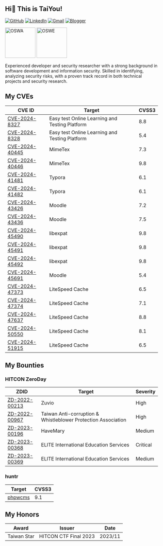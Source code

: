 ## Hi👋 This is TaiYou!

[![GitHub](https://img.shields.io/badge/github-%23121011.svg?style=for-the-badge&logo=github&logoColor=white)](https://github.com/TaiYou-TW)
[![LinkedIn](https://img.shields.io/badge/linkedin-%230077B5.svg?style=for-the-badge&logo=linkedin&logoColor=white)](https://www.linkedin.com/in/ShangHungWan)
[![Gmail](https://img.shields.io/badge/Gmail-D14836?style=for-the-badge&logo=gmail&logoColor=white)](mailto:sun@taiyou.tw)
[![Blogger](https://img.shields.io/badge/Blogger-FF5722?style=for-the-badge&logo=blogger&logoColor=white)](https://taiyou.tw)

[<img src="https://github.com/user-attachments/assets/be8d1b67-1919-4334-a593-9a3fb827be8c" alt="OSWA" width="100px">](https://www.credential.net/0ab75dfd-b494-4b1a-b92c-2e61f225526c)
[<img src="https://github.com/user-attachments/assets/eebe2c9f-6f64-469c-84e8-463b874fd65e" alt="OSWE" width="100px">](https://credentials.offsec.com/425b9547-c64f-49a7-98a0-3d25b3a874f4)

Experienced developer and security researcher with a strong background in software development and information security. Skilled in identifying, analyzing security risks, with a proven track record in both technical projects and security research.

## My CVEs

| CVE ID                                                                                                                                                                         | Target                                         | CVSS3 |
| ------------------------------------------------------------------------------------------------------------------------------------------------------------------------------ | ---------------------------------------------- | ----- |
| [CVE-2024-8327](https://www.twcert.org.tw/en/cp-139-8032-a3d5c-2.html)                                                                                                         | Easy test Online Learning and Testing Platform | 8.8   |
| [CVE-2024-8328](https://www.twcert.org.tw/en/cp-139-8033-0a98f-2.html)                                                                                                         | Easy test Online Learning and Testing Platform | 5.4   |
| [CVE-2024-40445](https://cve.mitre.org/cgi-bin/cvename.cgi?name=CVE-2024-40445)                                                                                                | MimeTex                                        | 7.3   |
| [CVE-2024-40446](https://cve.mitre.org/cgi-bin/cvename.cgi?name=CVE-2024-40446)                                                                                                | MimeTex                                        | 9.8   |
| [CVE-2024-41481](https://cve.mitre.org/cgi-bin/cvename.cgi?name=CVE-2024-41481)                                                                                                | Typora                                         | 6.1   |
| [CVE-2024-41482](https://cve.mitre.org/cgi-bin/cvename.cgi?name=CVE-2024-41482)                                                                                                | Typora                                         | 6.1   |
| [CVE-2024-43426](https://moodle.org/mod/forum/discuss.php?d=461194#p1851864)                                                                                                   | Moodle                                         | 7.2   |
| [CVE-2024-43436](https://moodle.org/mod/forum/discuss.php?d=461206#p1851878)                                                                                                   | Moodle                                         | 7.5   |
| [CVE-2024-45490](https://cve.mitre.org/cgi-bin/cvename.cgi?name=CVE-2024-45490)                                                                                                | libexpat                                       | 9.8   |
| [CVE-2024-45491](https://cve.mitre.org/cgi-bin/cvename.cgi?name=CVE-2024-45491)                                                                                                | libexpat                                       | 9.8   |
| [CVE-2024-45492](https://cve.mitre.org/cgi-bin/cvename.cgi?name=CVE-2024-45492)                                                                                                | libexpat                                       | 9.8   |
| [CVE-2024-45691](https://moodle.org/mod/forum/discuss.php?d=461897#p1854494)                                                                                                   | Moodle                                         | 5.4   |
| [CVE-2024-47373](https://patchstack.com/database/vulnerability/litespeed-cache/wordpress-litespeed-cache-plugin-6-5-0-2-cross-site-scripting-xss-vulnerability-2)              | LiteSpeed Cache                                | 6.5   |
| [CVE-2024-47374](https://patchstack.com/database/vulnerability/litespeed-cache/wordpress-litespeed-cache-plugin-6-5-0-2-cross-site-scripting-xss-vulnerability)                | LiteSpeed Cache                                | 7.1   |
| [CVE-2024-47637](https://patchstack.com/database/vulnerability/litespeed-cache/wordpress-litespeed-cache-plugin-6-4-1-path-traversal-vulnerability)                            | LiteSpeed Cache                                | 8.8   |
| [CVE-2024-50550](https://patchstack.com/database/vulnerability/litespeed-cache/wordpress-litespeed-cache-plugin-6-5-1-privilege-escalation-vulnerability)                      | LiteSpeed Cache                                | 8.1   |
| [CVE-2024-51915](https://patchstack.com/database/wordpress/plugin/litespeed-cache/vulnerability/wordpress-litespeed-cache-plugin-6-5-2-cross-site-scripting-xss-vulnerability) | LiteSpeed Cache                                | 6.5   |

## My Bounties

### HITCON ZeroDay

| ZDID                                                                    | Target                                                        | Severity |
| ----------------------------------------------------------------------- | ------------------------------------------------------------- | -------- |
| [ZD-2022-00213](https://zeroday.hitcon.org/vulnerability/ZD-2022-00213) | Zuvio                                                         | High     |
| [ZD-2022-00967](https://zeroday.hitcon.org/vulnerability/ZD-2022-00967) | Taiwan Anti-corruption & Whistleblower Protection Association | High     |
| [ZD-2023-00196](https://zeroday.hitcon.org/vulnerability/ZD-2023-00196) | HaveMary                                                      | Medium   |
| [ZD-2023-00368](https://zeroday.hitcon.org/vulnerability/ZD-2023-00368) | ELITE International Education Services                        | Critical |
| [ZD-2023-00369](https://zeroday.hitcon.org/vulnerability/ZD-2023-00369) | ELITE International Education Services                        | Medium   |

### huntr

| Target                                                                     | CVSS3 |
| -------------------------------------------------------------------------- | ----- |
| [phpwcms](https://huntr.com/bounties/df8a3f9e-db11-4aa5-bfa9-1af1ee892f15) | 9.1   |

## My Honors

| Award       | Issuer                | Date    |
| ----------- | --------------------- | ------- |
| Taiwan Star | HITCON CTF Final 2023 | 2023/11 |
